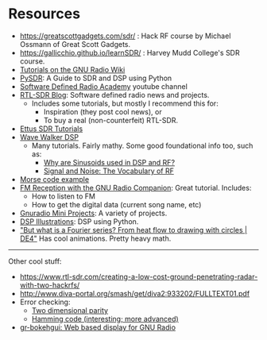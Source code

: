 # Resources

- https://greatscottgadgets.com/sdr/ : Hack RF course by Michael Ossmann of Great Scott Gadgets.
- https://gallicchio.github.io/learnSDR/ : Harvey Mudd College's SDR course.
- [Tutorials on the GNU Radio Wiki](https://wiki.gnuradio.org/index.php/Tutorials)
- [PySDR](https://pysdr.org/): A Guide to SDR and DSP using Python
- [Software Defined Radio Academy](youtube.com/c/SoftwareDefinedRadioAcademy) youtube channel
- [RTL-SDR Blog](https://www.rtl-sdr.com/): Software defined radio news and projects.
  - Includes some tutorials, but mostly I recommend this for:
    - Inspiration (they post cool news), or
    - To buy a real (non-counterfeit) RTL-SDR.
- [Ettus SDR Tutorials](https://files.ettus.com/tutorials/)
- [Wave Walker DSP](https://www.wavewalkerdsp.com/)
  - Many tutorials. Fairly mathy. Some good foundational info too, such as:
    - [Why are Sinusoids used in DSP and RF?](https://www.wavewalkerdsp.com/2021/09/18/why-are-sinusoids-used-in-dsp-and-rf/)
    - [Signal and Noise: The Vocabulary of RF](https://www.wavewalkerdsp.com/2021/08/31/signal-and-noise-the-vocabulary-of-rf/)
- [Morse code example](https://github.com/duggabe/gr-morse-code-gen)
- [FM Reception with the GNU Radio Companion](https://www.nutsvolts.com/magazine/article/fm-reception-with-the-gnu-radio-companion): Great tutorial. Includes:
  - How to listen to FM
  - How to get the digital data (current song name, etc)
- [Gnuradio Mini Projects](https://udel.edu/~mm/gr/): A variety of projects.
- [DSP Illustrations](https://dspillustrations.com/): DSP using Python. 
- ["But what is a Fourier series? From heat flow to drawing with circles | DE4"](https://www.youtube.com/watch?v=r6sGWTCMz2k) Has cool animations. Pretty heavy math. 

------------------------------

Other cool stuff:
- https://www.rtl-sdr.com/creating-a-low-cost-ground-penetrating-radar-with-two-hackrfs/
- http://www.diva-portal.org/smash/get/diva2:933202/FULLTEXT01.pdf
- Error checking:
  - [Two dimensional parity](https://thecsemonk.com/two-dimensional-parity/)
  - [Hamming code (interesting; more advanced)](https://www.youtube.com/watch?v=X8jsijhllIA)
- [gr-bokehgui: Web based display for GNU Radio](https://github.com/gnuradio/gr-bokehgui)
